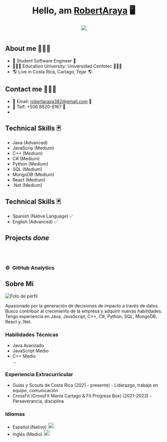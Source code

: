 <div align="center">
<h1 align="center">Hello, am <a href="https://www.linkedin.com/in/robert-david-araya-carrillo-2647ba2b0">RobertAraya</a> 🖥️</h1>
</div>
<div align="center">
<img src="https://media.licdn.com/dms/image/D4E16AQFfV2s6EBmhww/profile-displaybackgroundimage-shrink_200_800/0/1708669774553?e=1714003200&v=beta&t=-GITIkrr6O0MDSH4l7KFf4Y2SnIz_yP6OQrYZdhITGc">
</div>
<br>

## About me 🙋🏻‍♂️

- 📖 Student Software Engineer 📖
- 🧑🏻‍🎓 Education University: Universidad Cenfotec 🧑🏻‍🎓
- 🌎 Live in Costa Rica, Cartago, Tejar 🌎

## Contact me 🙋🏻‍♂️
- 📧 Email: robertaraya382@gmail.com 📧
- 📲 Telf: +506 8820-8167 📲
- 

## Technical Skills 🃏
- Java (Advanced) 
- JavaScrip (Medium)
- C++ (Medium)
- C# (Medium)
- Python (Medium)
- SQL (Medium)
- MongoDB (Medium)
- React (Medium)
- .Net (Medium)

## Technical Skills 🃏
- Spanish (Native Language) ✅
- English (Advanced) ✅

## Projects *done*
<table>



</table>                                                                                 
</div>
<br>

### ⚙️ &nbsp;GitHub Analytics
<div class="code-section">
  <h2>Sobre Mí</h2>
  <img src="foto-perfil.jpg" alt="Foto de perfil" class="profile-image">
  <p>
    Apasionado por la generación de decisiones de impacto a través de datos. Busco contribuir al crecimiento de la empresa y adquirir nuevas habilidades. Tengo experiencia en Java, JavaScript, C++, C#, Python, SQL, MongoDB, React y .Net. 
  </p>
  <div class="skills">
    <h3>Habilidades Técnicas</h3>
    <ul>
      <li>
        <i class="fab fa-java"></i> Java <span class="badge badge-success">Avanzado</span>
      </li>
      <li>
        <i class="fab fa-js-square"></i> JavaScript <span class="badge badge-warning">Medio</span>
      </li>
      <li>
        <i class="fab fa-cpp"></i> C++ <span class="badge badge-warning">Medio</span>
      </li>
      ...
    </ul>
  </div>
  <div class="experience">
    <h3>Experiencia Extracurricular</h3>
    <ul>
      <li>Guías y Scouts de Costa Rica (2021 - presente) - Liderazgo, trabajo en equipo, comunicación</li>
      <li>CrossFit (CrossFit Mania Cartago & Fit Progress Box) (2021-2023) - Perseverancia, disciplina</li>
    </ul>
  </div>
  <div class="languages">
    <h3>Idiomas</h3>
    <ul>
      <li>Español (Nativo) <img src="es-flag.png" alt="Spanish flag" width="20"></li>
      <li>Inglés (Medio) <img src="en-flag.png" alt="English flag" width="20"></li>
    </ul>
  </div>
</div>


